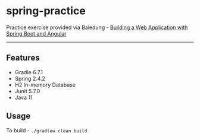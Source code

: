 # spring-practice

Practice exercise provided via Baledung - [Building a Web Application with Spring Boot and Angular](https://www.baeldung.com/spring-boot-angular-web)

---

## Features

- Gradle 6.7.1
- Spring 2.4.2
- H2 In-memory Database
- Junit 5.7.0
- Java 11

## Usage

To build - `./gradlew clean build`
